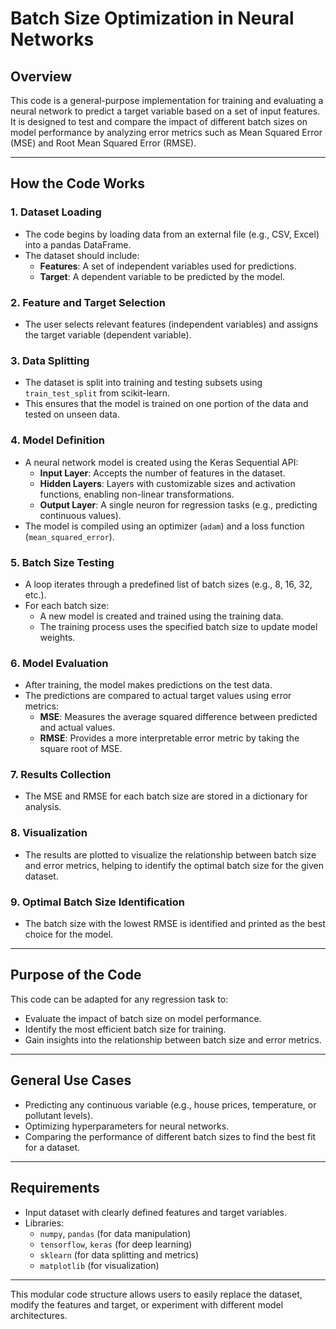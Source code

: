 # Batch Size Optimization in Neural Networks

## Overview
This code is a general-purpose implementation for training and evaluating a neural network to predict a target variable based on a set of input features. 
It is designed to test and compare the impact of different batch sizes on model performance by analyzing error metrics such as Mean Squared Error (MSE) and Root Mean Squared Error (RMSE).

---

## How the Code Works

### 1. Dataset Loading
- The code begins by loading data from an external file (e.g., CSV, Excel) into a pandas DataFrame. 
- The dataset should include:
  - **Features**: A set of independent variables used for predictions.
  - **Target**: A dependent variable to be predicted by the model.

### 2. Feature and Target Selection
- The user selects relevant features (independent variables) and assigns the target variable (dependent variable).

### 3. Data Splitting
- The dataset is split into training and testing subsets using `train_test_split` from scikit-learn. 
- This ensures that the model is trained on one portion of the data and tested on unseen data.

### 4. Model Definition
- A neural network model is created using the Keras Sequential API:
  - **Input Layer**: Accepts the number of features in the dataset.
  - **Hidden Layers**: Layers with customizable sizes and activation functions, enabling non-linear transformations.
  - **Output Layer**: A single neuron for regression tasks (e.g., predicting continuous values).
- The model is compiled using an optimizer (`adam`) and a loss function (`mean_squared_error`).

### 5. Batch Size Testing
- A loop iterates through a predefined list of batch sizes (e.g., 8, 16, 32, etc.).
- For each batch size:
  - A new model is created and trained using the training data.
  - The training process uses the specified batch size to update model weights.

### 6. Model Evaluation
- After training, the model makes predictions on the test data.
- The predictions are compared to actual target values using error metrics:
  - **MSE**: Measures the average squared difference between predicted and actual values.
  - **RMSE**: Provides a more interpretable error metric by taking the square root of MSE.

### 7. Results Collection
- The MSE and RMSE for each batch size are stored in a dictionary for analysis.

### 8. Visualization
- The results are plotted to visualize the relationship between batch size and error metrics, helping to identify the optimal batch size for the given dataset.

### 9. Optimal Batch Size Identification
- The batch size with the lowest RMSE is identified and printed as the best choice for the model.

---

## Purpose of the Code
This code can be adapted for any regression task to:
- Evaluate the impact of batch size on model performance.
- Identify the most efficient batch size for training.
- Gain insights into the relationship between batch size and error metrics.

---

## General Use Cases
- Predicting any continuous variable (e.g., house prices, temperature, or pollutant levels).
- Optimizing hyperparameters for neural networks.
- Comparing the performance of different batch sizes to find the best fit for a dataset.

---

## Requirements
- Input dataset with clearly defined features and target variables.
- Libraries:
  - `numpy`, `pandas` (for data manipulation)
  - `tensorflow`, `keras` (for deep learning)
  - `sklearn` (for data splitting and metrics)
  - `matplotlib` (for visualization)

---

This modular code structure allows users to easily replace the dataset, modify the features and target, or experiment with different model architectures.
